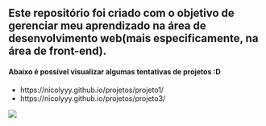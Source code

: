 <h2 color>Este repositório foi criado com o objetivo de gerenciar meu aprendizado na área de desenvolvimento web(mais especificamente, na área de front-end).

<h4>Abaixo é possível visualizar algumas <b>tentativas</b> de projetos :D</h4>

<ul> 
 <li>https://nicolyyy.github.io/projetos/projeto1/</li>
<li>https://nicolyyy.github.io/projetos/projeto3/ </li>
 </ul>
 
![](https://camo.githubusercontent.com/ca60990fe6f2ea0336ff465e447848bc4432b1cc/68747470733a2f2f6d65646961332e67697068792e636f6d2f6d656469612f4c4c6a76744a77767a61546e692f67697068792e6769663f6369643d6531626237326666356135613532303334633339353436653535633938356265)
